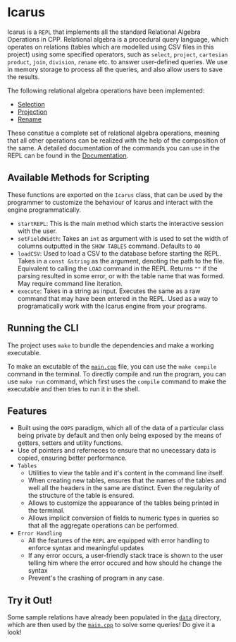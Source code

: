# Icarus

Icarus is a `REPL` that implements all the standard Relational Algebra Operations in CPP. Relational algebra is a procedural query language, which operates on relations (tables which are modelled using CSV files in this project) using some specified operators, such as `select`, `project`, `cartesian product`, `join`, `division`, `rename` etc. to answer user-defined queries. We use in memory storage to process all the queries, and also allow users to save the results.

The following relational algebra operations have been implemented:

- [Selection](./DOCUMENTATION.md/#select)
- [Projection](./DOCUMENTATION.md/#project)
- [Rename](./DOCUMENTATION.md/#rename)

These constitue a complete set of relational algebra operations, meaning that all other operations can be realized with the help of the composition of the same. A detailed documentation of the commands you can use in the REPL can be found in the [Documentation](./DOCUMENTATION.md).

## Available Methods for Scripting

These functions are exported on the `Icarus` class, that can be used by the programmer to customize the behaviour of Icarus and interact with the engine programmatically.

- `startREPL`: This is the main method which starts the interactive session with the user.
- `setFieldWidth`: Takes an `int` as argument with is used to set the width of columns outputted in the `SHOW TABLES` command. Defaults to `40`
- `loadCSV`: Used to load a CSV to the database before starting the REPL. Takes in a `const &string` as the argument, denoting the path to the file. Equivalent to calling the `LOAD` command in the REPL. Returns `""` if the parsing resulted in some error, or with the table name that was formed. May require command line iteration.
- `execute`: Takes in a string as input. Executes the same as a raw command that may have been entered in the REPL. Used as a way to programatically work with the Icarus engine from your programs.

## Running the CLI

The project uses `make` to bundle the dependencies and make a working executable.

To make an excutable of the [`main.cpp`](./main.cpp) file, you can use the `make compile` command in the terminal. To directly compile and run the program, you can use `make run` command, which first uses the `compile` command to make the executable and then tries to run it in the shell.

## Features

- Built using the `OOPS` paradigm, which all of the data of a particular class being private by default and then only being exposed by the means of getters, setters and utility functions.
- Use of pointers and referneces to ensure that no unecessary data is copied, ensuring better performance.
- `Tables`
  - Utilities to view the table and it's content in the command line itself.
  - When creating new tables, ensures that the names of the tables and well all the headers in the same are distinct. Even the regularity of the structure of the table is ensured.
  - Allows to customize the appearance of the tables being printed in the terminal.
  - Allows implicit conversion of fields to numeric types in queries so that all the aggregate operations can be performed.
- `Error Handling`
  - All the features of the `REPL` are equipped with error handling to enforce syntax and meaningful updates
  - If any error occurs, a user-friendly stack trace is shown to the user telling him where the error occured and how should he change the syntax
  - Prevent's the crashing of program in any case.

## Try it Out!

Some sample relations have already been populated in the [`data`](./data/) directory, which are then used by the [`main.cpp`](./main.cpp) to solve some queries! Do give it a look!
